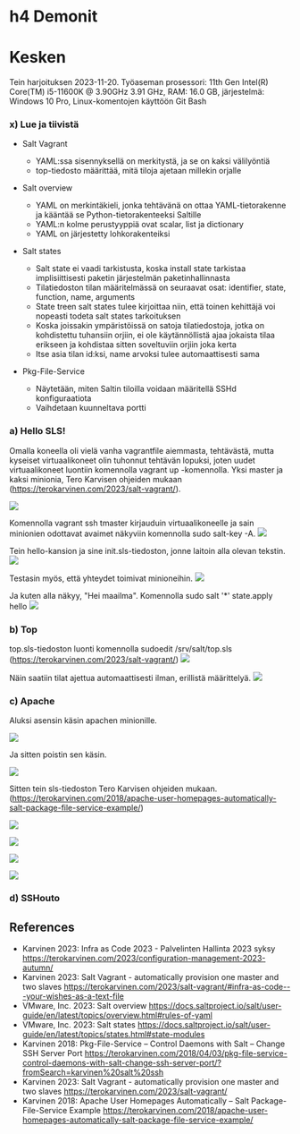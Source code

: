 # h4 Demonit

# Kesken

Tein harjoituksen 2023-11-20. Työaseman prosessori: 11th Gen Intel(R) Core(TM) i5-11600K @ 3.90GHz 3.91 GHz, RAM: 16.0 GB, järjestelmä: Windows 10 Pro, Linux-komentojen käyttöön Git Bash

### x) Lue ja tiivistä
  - Salt Vagrant
    - YAML:ssa sisennyksellä on merkitystä, ja se on kaksi välilyöntiä
    - top-tiedosto määrittää, mitä tiloja ajetaan millekin orjalle
   
  - Salt overview
    - YAML on merkintäkieli, jonka tehtävänä on ottaa YAML-tietorakenne ja kääntää se Python-tietorakenteeksi Saltille
    - YAML:n kolme perustyyppiä ovat scalar, list ja dictionary
    - YAML on järjestetty lohkorakenteiksi
   
  - Salt states
    - Salt state ei vaadi tarkistusta, koska install state tarkistaa implisiittisesti paketin järjestelmän paketinhallinnasta
    - Tilatiedoston tilan määritelmässä on seuraavat osat: identifier, state, function, name, arguments
    - State treen salt states tulee kirjoittaa niin, että toinen kehittäjä voi nopeasti todeta salt states tarkoituksen
    - Koska joissakin ympäristöissä on satoja tilatiedostoja, jotka on kohdistettu tuhansiin orjiin, ei ole käytännöllistä ajaa jokaista tilaa erikseen ja kohdistaa sitten soveltuviin orjiin joka kerta
    - Itse asia tilan id:ksi, name arvoksi tulee automaattisesti sama

  - Pkg-File-Service
    - Näytetään, miten Saltin tiloilla voidaan määritellä SSHd konfiguraatiota
    - Vaihdetaan kuunneltava portti

### a) Hello SLS!

Omalla koneella oli vielä vanha vagrantfile aiemmasta, tehtävästä, mutta kyseiset virtuaalikoneet olin tuhonnut tehtävän lopuksi, joten uudet virtuaalikoneet luontiin komennolla vagrant up -komennolla. Yksi master ja kaksi minionia, Tero Karvisen ohjeiden mukaan (https://terokarvinen.com/2023/salt-vagrant/).

![](kuvat/h4-Demonit/Capture01.PNG)

Komennolla vagrant ssh tmaster kirjauduin virtuaalikoneelle ja sain minionien odottavat avaimet näkyviin komennolla sudo salt-key -A.
![](kuvat/h4-Demonit/Capture03.PNG)

Tein hello-kansion ja sine init.sls-tiedoston, jonne laitoin alla olevan tekstin.
![](kuvat/h4-Demonit/Capture05.PNG)

Testasin myös, että yhteydet toimivat minioneihin.
![](kuvat/h4-Demonit/Capture06.PNG)

Ja kuten alla näkyy, "Hei maailma". Komennolla sudo salt '*' state.apply hello
![](kuvat/h4-Demonit/Capture08.PNG)

### b) Top

top.sls-tiedoston luonti komennolla sudoedit /srv/salt/top.sls (https://terokarvinen.com/2023/salt-vagrant/)
![](kuvat/h4-Demonit/Capture11.PNG)

Näin saatiin tilat ajettua automaattisesti ilman, erillistä määrittelyä.
![](kuvat/h4-Demonit/Capture13.PNG)

### c) Apache

Aluksi asensin käsin apachen minionille.

![](kuvat/h4-Demonit/Capture22.PNG)

Ja sitten poistin sen käsin.

![](kuvat/h4-Demonit/Capture23.PNG)

Sitten tein sls-tiedoston Tero Karvisen ohjeiden mukaan. (https://terokarvinen.com/2018/apache-user-homepages-automatically-salt-package-file-service-example/)

![](kuvat/h4-Demonit/Capture26.PNG)

![](kuvat/h4-Demonit/Capture27.PNG)

![](kuvat/h4-Demonit/Capture28.PNG)

![](kuvat/h4-Demonit/Capture29.PNG)

### d) SSHouto


## References
- Karvinen 2023: Infra as Code 2023 - Palvelinten Hallinta 2023 syksy https://terokarvinen.com/2023/configuration-management-2023-autumn/
- Karvinen 2023: Salt Vagrant - automatically provision one master and two slaves https://terokarvinen.com/2023/salt-vagrant/#infra-as-code---your-wishes-as-a-text-file
- VMware, Inc. 2023: Salt overview https://docs.saltproject.io/salt/user-guide/en/latest/topics/overview.html#rules-of-yaml
- VMware, Inc. 2023: Salt states https://docs.saltproject.io/salt/user-guide/en/latest/topics/states.html#state-modules
- Karvinen 2018: Pkg-File-Service – Control Daemons with Salt – Change SSH Server Port https://terokarvinen.com/2018/04/03/pkg-file-service-control-daemons-with-salt-change-ssh-server-port/?fromSearch=karvinen%20salt%20ssh
- Karvinen 2023: Salt Vagrant - automatically provision one master and two slaves https://terokarvinen.com/2023/salt-vagrant/
- Karvinen 2018: Apache User Homepages Automatically – Salt Package-File-Service Example https://terokarvinen.com/2018/apache-user-homepages-automatically-salt-package-file-service-example/
